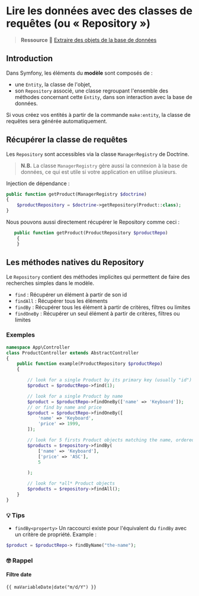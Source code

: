 # Lire les données avec des classes de requêtes (ou « Repository »)

> **Ressource** :book: [Extraire des objets de la base de données](https://symfony.com/doc/current/doctrine.html#fetching-objects-from-the-database)

## Introduction
Dans Symfony, les éléments du **modèle** sont composés de :
* une `Entity`, la classe de l'objet,
* son `Repository` associé, une classe regroupant l'ensemble des méthodes concernant cette `Entity`, dans son interaction avec la base de données.

Si vous créez vos entités à partir de la commande `make:entity`, la classe de requêtes sera générée automatiquement.

## Récupérer la classe de requêtes
Les `Repository` sont accessibles via la classe `ManagerRegistry` de Doctrine.

> **N.B.** La classe `ManagerRegistry` gère aussi la connexion à la base de données, ce qui est utile si votre application en utilise plusieurs.

Injection de dépendance :
```php
public function getProduct(ManagerRegistry $doctrine)
{
    $productRepository = $doctrine->getRepository(Product::class);
}
```

Nous pouvons aussi directement récupérer le Repository comme ceci :
```php
   public function getProduct(ProductRepository $productRepo)
    {
    }
```

## Les méthodes natives du Repository
Le `Repository` contient des méthodes implicites qui permettent de faire des recherches simples dans le modèle.

* `find` : Récupérer un élément à partir de son id
* `findAll` :  Récupérer tous les éléments
* `findBy` : Récupérer tous les élément à partir de critères, filtres ou limites
* `findOneBy` : Récupérer un seul élément à partir de critères, filtres ou limites


### Exemples

```php
namespace App\Controller
class ProductController extends AbstractController
{
    public function example(ProductRepository $productRepo)
    {

        // look for a single Product by its primary key (usually "id")
        $product = $productRepo->find(1);

        // look for a single Product by name
        $product = $productRepo->findOneBy(['name' => 'Keyboard']);
        // or find by name and price
        $product = $productRepo->findOneBy([
            'name' => 'Keyboard',
            'price' => 1999,
        ]);

        // look for 5 firsts Product objects matching the name, ordered by price
        $products = $repository->findBy(
            ['name' => 'Keyboard'],
            ['price' => 'ASC'],
            5

        );

        // look for *all* Product objects
        $products = $repository->findAll();
    }
}

  ```

### :bulb: Tips 
* `findBy<property>`  Un raccourci existe pour l'équivalent du `findBy` avec un critère de propriété. Example :
```php
$product = $productRepo-> findByName("the-name");
```

### :nerd_face: Rappel 
#### Filtre date
```twig
{{ maVariableDate|date("m/d/Y") }}
```



